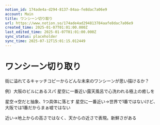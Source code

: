 ```yaml
---
notion_id: 174ade4a-d294-8137-84aa-fe8dac7a06e9
account: Main
title: ワンシーン切り取り
url: https://www.notion.so/174ade4ad294813784aafe8dac7a06e9
created_time: 2025-01-07T01:01:00.000Z
last_edited_time: 2025-01-07T01:01:00.000Z
sync_status: placeholder
sync_time: 2025-07-12T15:01:15.012449
---
```

# ワンシーン切り取り


街に溢れてるキャッチコピーからどんな未来のワンシーンが思い描けるか？

例）大阪のビルにあるスパ
星空に一番近い露天風呂で心洗われる極上の癒しを


星空→空だと抽象、1つ具体に落とす
星空に一番近い→世界で1番ではないけど、大阪では1番だからまぁ嘘ではない

近い→地上からの高さではなく、天からの近さで表現。新鮮さがある
